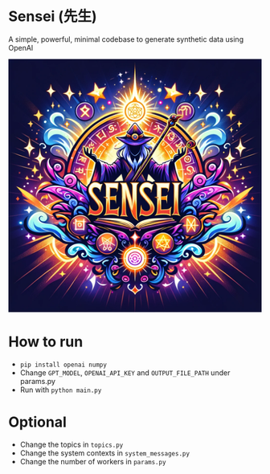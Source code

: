 # Sensei (先生)
A simple, powerful, minimal codebase to generate synthetic data using OpenAI

![alt text](Sensei.png)

# How to run

- `pip install openai numpy`
- Change `GPT_MODEL`, `OPENAI_API_KEY` and `OUTPUT_FILE_PATH` under params.py
- Run with `python main.py`

# Optional

- Change the topics in `topics.py`
- Change the system contexts in `system_messages.py`
- Change the number of workers in `params.py`